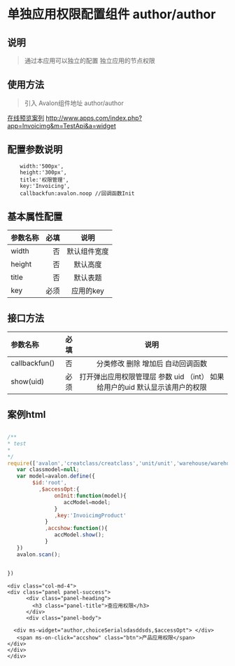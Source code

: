 # 单独应用权限配置组件 author/author

## 说明

  >  通过本应用可以独立的配置 独立应用的节点权限

## 使用方法

  > 引入 Avalon组件地址 author/author

   [在线预览案列](http://www.apps.com/index.php?app=Invoicimg&m=TestApi&a=widget) http://www.apps.com/index.php?app=Invoicimg&m=TestApi&a=widget



## 配置参数说明
        width:'500px', 
        height:'300px',
        title:'权限管理',
        key:'Invoicing',
        callbackfun:avalon.noop //回调函数Init

## 基本属性配置

| 参数名称      |    必填 | 说明  |
| :-------- | --------:| :--: |
| width  | 否 |  默认组件宽度  |
| height |否| 默认高度 |
|title|否| 默认表题 |
|key|必须| 应用的key |


##  接口方法

| 参数名称      |    必填 | 说明  |
| :-------- | --------:| :--: |
|callbackfun()|否| 分类修改 删除 增加后  自动回调函数  |
|show(uid)|必须| 打开弹出应用权限管理层  参数 uid （int） 如果给用户的uid 默认显示该用户的权限 |



## 案例html 


``` javascript

/**
* test
* 
*/
require(['avalon','creatclass/creatclass','unit/unit','warehouse/warehouse','createproduct/createproduct','format/format','domReady!'],function(avalon){
   var classmodel=null;
   var model=avalon.define({ 
        $id:'root',
          ,$accessOpt:{
               onInit:function(model){
                  accModel=model;
               }
               ,key:'InvoicimgProduct'
            }
            ,accshow:function(){
               accModel.show();
            }
   })
   avalon.scan();


})

```


```
<div class="col-md-4">
<div class="panel panel-success">
      <div class="panel-heading">
        <h3 class="panel-title">查应用权限</h3>
      </div>
      <div class="panel-body">

  <div ms-widget="author,choiceSerialsdasddsds,$accessOpt"> </div>
   <span ms-on-click="accshow" class="btn">产品应用权限</span>
</div>
</div>
</div>





```




